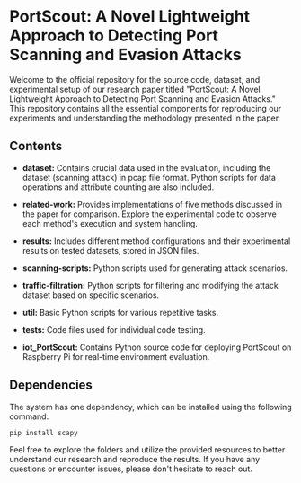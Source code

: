 # PortScout: A Novel Lightweight Approach to Detecting Port Scanning and Evasion Attacks

Welcome to the official repository for the source code, dataset, and experimental setup of our research paper titled "PortScout: A Novel Lightweight Approach to Detecting Port Scanning and Evasion Attacks." This repository contains all the essential components for reproducing our experiments and understanding the methodology presented in the paper.

## Contents

- **dataset:** Contains crucial data used in the evaluation, including the dataset (scanning attack) in pcap file format. Python scripts for data operations and attribute counting are also included.

- **related-work:** Provides implementations of five methods discussed in the paper for comparison. Explore the experimental code to observe each method's execution and system handling.

- **results:** Includes different method configurations and their experimental results on tested datasets, stored in JSON files.

- **scanning-scripts:** Python scripts used for generating attack scenarios.

- **traffic-filtration:** Python scripts for filtering and modifying the attack dataset based on specific scenarios.

- **util:** Basic Python scripts for various repetitive tasks.

- **tests:** Code files used for individual code testing.

- **iot_PortScout:** Contains Python source code for deploying PortScout on Raspberry Pi for real-time environment evaluation.

## Dependencies

The system has one dependency, which can be installed using the following command:

```bash
pip install scapy
````

Feel free to explore the folders and utilize the provided resources to better understand our research and reproduce the results. If you have any questions or encounter issues, please don't hesitate to reach out.
